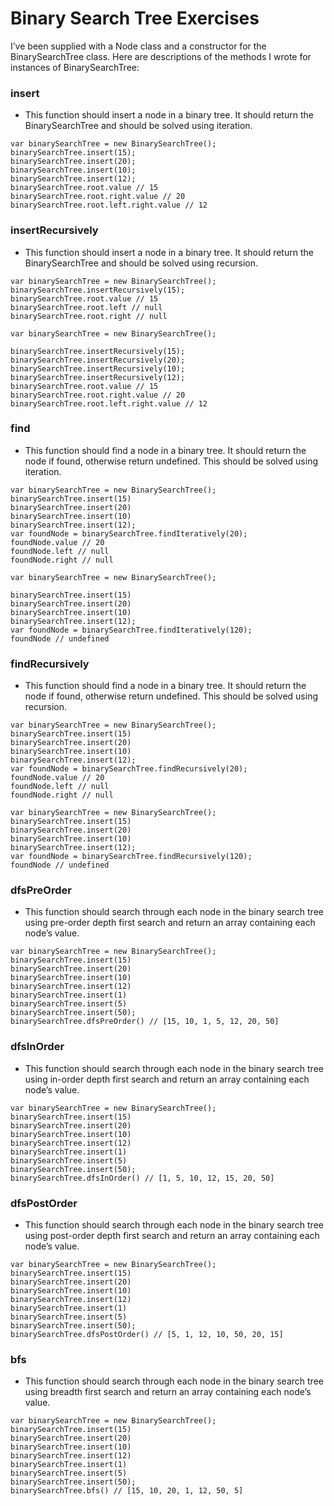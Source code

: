 # Binary Search Tree Exercises

I’ve been supplied with a Node class and a constructor for the BinarySearchTree class. Here are descriptions of the methods I wrote for instances of BinarySearchTree:

### insert
* This function should insert a node in a binary tree. It should return the BinarySearchTree and should be solved using iteration.
```
var binarySearchTree = new BinarySearchTree();
binarySearchTree.insert(15);
binarySearchTree.insert(20);
binarySearchTree.insert(10);
binarySearchTree.insert(12);
binarySearchTree.root.value // 15
binarySearchTree.root.right.value // 20
binarySearchTree.root.left.right.value // 12
```

### insertRecursively
* This function should insert a node in a binary tree. It should return the BinarySearchTree and should be solved using recursion.
```
var binarySearchTree = new BinarySearchTree();
binarySearchTree.insertRecursively(15);
binarySearchTree.root.value // 15
binarySearchTree.root.left // null
binarySearchTree.root.right // null

var binarySearchTree = new BinarySearchTree();

binarySearchTree.insertRecursively(15);
binarySearchTree.insertRecursively(20);
binarySearchTree.insertRecursively(10);
binarySearchTree.insertRecursively(12);
binarySearchTree.root.value // 15
binarySearchTree.root.right.value // 20
binarySearchTree.root.left.right.value // 12
```

### find
* This function should find a node in a binary tree. It should return the node if found, otherwise return undefined. This should be solved using iteration.
```
var binarySearchTree = new BinarySearchTree();
binarySearchTree.insert(15)
binarySearchTree.insert(20)
binarySearchTree.insert(10)
binarySearchTree.insert(12);
var foundNode = binarySearchTree.findIteratively(20);
foundNode.value // 20
foundNode.left // null
foundNode.right // null

var binarySearchTree = new BinarySearchTree();

binarySearchTree.insert(15)
binarySearchTree.insert(20)
binarySearchTree.insert(10)
binarySearchTree.insert(12);
var foundNode = binarySearchTree.findIteratively(120);
foundNode // undefined
```

### findRecursively
* This function should find a node in a binary tree. It should return the node if found, otherwise return undefined. This should be solved using recursion.
```
var binarySearchTree = new BinarySearchTree();
binarySearchTree.insert(15)
binarySearchTree.insert(20)
binarySearchTree.insert(10)
binarySearchTree.insert(12);
var foundNode = binarySearchTree.findRecursively(20);
foundNode.value // 20
foundNode.left // null
foundNode.right // null

var binarySearchTree = new BinarySearchTree();
binarySearchTree.insert(15)
binarySearchTree.insert(20)
binarySearchTree.insert(10)
binarySearchTree.insert(12);
var foundNode = binarySearchTree.findRecursively(120);
foundNode // undefined
```

### dfsPreOrder
* This function should search through each node in the binary search tree using pre-order depth first search and return an array containing each node’s value.
```
var binarySearchTree = new BinarySearchTree();
binarySearchTree.insert(15)
binarySearchTree.insert(20)
binarySearchTree.insert(10)
binarySearchTree.insert(12)
binarySearchTree.insert(1)
binarySearchTree.insert(5)
binarySearchTree.insert(50);
binarySearchTree.dfsPreOrder() // [15, 10, 1, 5, 12, 20, 50]
``` 

### dfsInOrder
* This function should search through each node in the binary search tree using in-order depth first search and return an array containing each node’s value.
```
var binarySearchTree = new BinarySearchTree();
binarySearchTree.insert(15)
binarySearchTree.insert(20)
binarySearchTree.insert(10)
binarySearchTree.insert(12)
binarySearchTree.insert(1)
binarySearchTree.insert(5)
binarySearchTree.insert(50);
binarySearchTree.dfsInOrder() // [1, 5, 10, 12, 15, 20, 50]
```

### dfsPostOrder
* This function should search through each node in the binary search tree using post-order depth first search and return an array containing each node’s value.
```
var binarySearchTree = new BinarySearchTree();
binarySearchTree.insert(15)
binarySearchTree.insert(20)
binarySearchTree.insert(10)
binarySearchTree.insert(12)
binarySearchTree.insert(1)
binarySearchTree.insert(5)
binarySearchTree.insert(50);
binarySearchTree.dfsPostOrder() // [5, 1, 12, 10, 50, 20, 15]
```

### bfs
* This function should search through each node in the binary search tree using breadth first search and return an array containing each node’s value.
```
var binarySearchTree = new BinarySearchTree();
binarySearchTree.insert(15)
binarySearchTree.insert(20)
binarySearchTree.insert(10)
binarySearchTree.insert(12)
binarySearchTree.insert(1)
binarySearchTree.insert(5)
binarySearchTree.insert(50);
binarySearchTree.bfs() // [15, 10, 20, 1, 12, 50, 5]
```